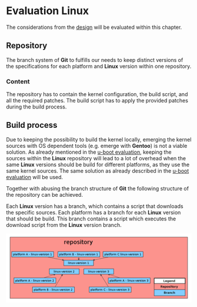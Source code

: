 # Evaluation Linux 
The considerations from the [design](../design/linux.md) will be evaluated
within this chapter.

## Repository
The branch system of **Git** to fulfills our needs to keep distinct versions of
the specifications for each platform and **Linux** version within one
repository. 

### Content
The repository has to contain the kernel configuration, the build script, and
all the required patches. The build script has to apply the provided patches
during the build process.

## Build process 
Due to keeping the possibility to build the kernel locally, emerging the kernel
sources with OS dependent tools (e.g. emerge with **Gentoo**) is not a viable
solution. As already mentioned in the [u-boot evaluation](uboot.md), keeping the
sources within the **Linux** repository will lead to a lot of overhead when the
same **Linux** versions should be build for different platforms, as they use the
same kernel sources. The same solution as already described in the [u-boot
evaluation](uboot.md) will be used.

Together with abusing the branch structure of **Git** the following structure of
the repository can be achieved.

Each **Linux** version has a branch, which contains a script that downloads the
specific sources. Each platform has a branch for each **Linux** version that
should be build. This branch contains a script which executes the download
script from the **Linux** version branch.

![Structure](background/evaluation/img/eval_linux.png)


